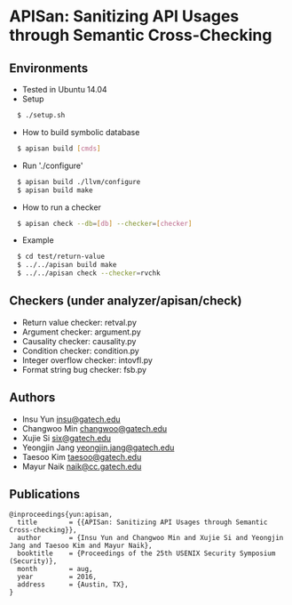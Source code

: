 APISan: Sanitizing API Usages through Semantic Cross-Checking
=============================================================

Environments
------------
- Tested in Ubuntu 14.04
- Setup
```sh
  $ ./setup.sh
```
- How to build symbolic database
```sh
  $ apisan build [cmds]
```
- Run './configure'
```sh
  $ apisan build ./llvm/configure
  $ apisan build make
```
- How to run a checker
```sh
  $ apisan check --db=[db] --checker=[checker]
```
- Example
```sh
  $ cd test/return-value
  $ ../../apisan build make
  $ ../../apisan check --checker=rvchk
```

Checkers (under analyzer/apisan/check)
--------------------------------------
- Return value checker: retval.py
- Argument checker: argument.py
- Causality checker: causality.py
- Condition checker: condition.py
- Integer overflow checker: intovfl.py
- Format string bug checker: fsb.py

Authors
-------
- Insu Yun <insu@gatech.edu>
- Changwoo Min <changwoo@gatech.edu>
- Xujie Si <six@gatech.edu>
- Yeongjin Jang <yeongjin.jang@gatech.edu> 
- Taesoo Kim <taesoo@gatech.edu>
- Mayur Naik <naik@cc.gatech.edu>

Publications
------------
```
@inproceedings{yun:apisan,
  title        = {{APISan: Sanitizing API Usages through Semantic Cross-checking}},
  author       = {Insu Yun and Changwoo Min and Xujie Si and Yeongjin Jang and Taesoo Kim and Mayur Naik},
  booktitle    = {Proceedings of the 25th USENIX Security Symposium (Security)},
  month        = aug,
  year         = 2016,
  address      = {Austin, TX},
}
```
